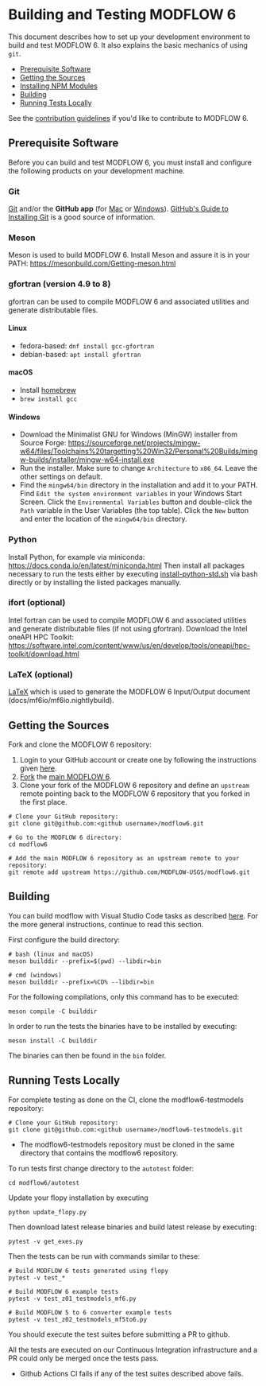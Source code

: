 # Building and Testing MODFLOW 6

This document describes how to set up your development environment to build and test MODFLOW 6.
It also explains the basic mechanics of using `git`.

* [Prerequisite Software](#prerequisite-software)
* [Getting the Sources](#getting-the-sources)
* [Installing NPM Modules](#installing-npm-modules)
* [Building](#building)
* [Running Tests Locally](#running-tests-locally)

See the [contribution guidelines](https://github.com/MODFLOW-USGS/modflow6/blob/develop/CONTRIBUTING.md)
if you'd like to contribute to MODFLOW 6.

## Prerequisite Software

Before you can build and test MODFLOW 6, you must install and configure the
following products on your development machine.

### Git

[Git](https://git-scm.com) and/or the **GitHub app** (for [Mac](https://mac.github.com) or [Windows](https://windows.github.com)).
[GitHub's Guide to Installing Git](https://help.github.com/articles/set-up-git) is a good source of information.

### Meson

Meson is used to build MODFLOW 6.
Install Meson and assure it is in your PATH: https://mesonbuild.com/Getting-meson.html


### gfortran (version 4.9 to 8)

gfortran can be used to compile MODFLOW 6 and associated utilities and generate distributable files.

#### Linux

- fedora-based: `dnf install gcc-gfortran`
- debian-based: `apt install gfortran`

#### macOS

- Install [homebrew](https://brew.sh/)
- `brew install gcc`

#### Windows

- Download the Minimalist GNU for Windows (MinGW) installer from Source Forge:
  https://sourceforge.net/projects/mingw-w64/files/Toolchains%20targetting%20Win32/Personal%20Builds/mingw-builds/installer/mingw-w64-install.exe
- Run the installer. Make sure to change `Architecture` to `x86_64`. Leave the
  other settings on default.
- Find the `mingw64/bin` directory in the installation and add it
  to your PATH. Find `Edit the system environment variables` in your Windows
  Start Screen. Click the `Environmental Variables` button and double-click the
  `Path` variable in the User Variables (the top table). Click the `New` button
  and enter the location of the `mingw64/bin` directory.


### Python

Install Python, for example via miniconda: https://docs.conda.io/en/latest/miniconda.html
Then install all packages necessary to run the tests either by executing [install-python-std.sh](.github/common/install-python-std.sh) via bash directly or by installing the listed packages manually.

### ifort (optional)

Intel fortran can be used to compile MODFLOW 6 and associated utilities and generate distributable files (if not using gfortran).
Download the Intel oneAPI HPC Toolkit: https://software.intel.com/content/www/us/en/develop/tools/oneapi/hpc-toolkit/download.html

### LaTeX (optional)
[LaTeX](https://www.latex-project.org/) which is used to generate the MODFLOW 6 Input/Output document (docs/mf6io/mf6io.nightlybuild).

## Getting the Sources

Fork and clone the MODFLOW 6 repository:

1. Login to your GitHub account or create one by following the instructions given
   [here](https://github.com/signup/free).
2. [Fork](http://help.github.com/forking) the [main MODFLOW 6](https://github.com/MODFLOW-USGS/modflow6).
3. Clone your fork of the MODFLOW 6 repository and define an `upstream` remote pointing back to the MODFLOW 6 repository that you forked in the first place.

```shell
# Clone your GitHub repository:
git clone git@github.com:<github username>/modflow6.git

# Go to the MODFLOW 6 directory:
cd modflow6

# Add the main MODFLOW 6 repository as an upstream remote to your repository:
git remote add upstream https://github.com/MODFLOW-USGS/modflow6.git
```

## Building

You can build modflow with Visual Studio Code tasks as described [here](.vscode/README.md).
For the more general instructions, continue to read this section.

First configure the build directory:

```shell
# bash (linux and macOS)
meson builddir --prefix=$(pwd) --libdir=bin

# cmd (windows)
meson builddir --prefix=%CD% --libdir=bin
```

For the following compilations, only this command has to be executed:

```shell
meson compile -C builddir
```

In order to run the tests the binaries have to be installed by executing:

```shell
meson install -C builddir
```

The binaries can then be found in the `bin` folder.


## Running Tests Locally

For complete testing as done on the CI, clone the modflow6-testmodels repository:

```shell
# Clone your GitHub repository:
git clone git@github.com:<github username>/modflow6-testmodels.git
```
* The modflow6-testmodels repository must be cloned in the same directory that contains the modflow6 repository.

To run tests first change directory to the `autotest` folder:

```shell
cd modflow6/autotest
```

Update your flopy installation by executing

```shell
python update_flopy.py
```

Then download latest release binaries and build latest release by executing:

```shell
pytest -v get_exes.py
```

Then the tests can be run with commands similar to these:

```shell
# Build MODFLOW 6 tests generated using flopy
pytest -v test_*

# Build MODFLOW 6 example tests
pytest -v test_z01_testmodels_mf6.py

# Build MODFLOW 5 to 6 converter example tests
pytest -v test_z02_testmodels_mf5to6.py
```

You should execute the test suites before submitting a PR to github.


All the tests are executed on our Continuous Integration infrastructure and a PR could only be merged once the tests pass.

- Github Actions CI fails if any of the test suites described above fails.
